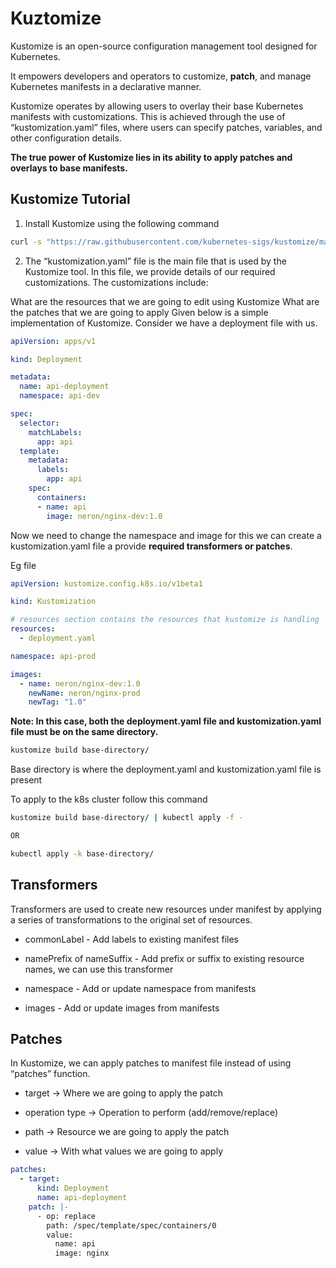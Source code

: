 # Kuztomize

Kustomize is an open-source configuration management tool designed for Kubernetes. 

It empowers developers and operators to customize, **patch**, and manage Kubernetes manifests in a declarative manner.

Kustomize operates by allowing users to overlay their base Kubernetes manifests with customizations. This is achieved through the use of “kustomization.yaml” files, where users can specify patches, variables, and other configuration details.

**The true power of Kustomize lies in its ability to apply patches and overlays to base manifests.**

## Kustomize Tutorial

1. Install Kustomize using the following command

```bash
curl -s "https://raw.githubusercontent.com/kubernetes-sigs/kustomize/master/hack/install_kustomize.sh"  | bash
```

2. The “kustomization.yaml” file is the main file that is used by the Kustomize tool. In this file, we provide details of our required customizations. The customizations include:

What are the resources that we are going to edit using Kustomize
What are the patches that we are going to apply
Given below is a simple implementation of Kustomize. Consider we have a deployment file with us.

```yaml
apiVersion: apps/v1

kind: Deployment

metadata:
  name: api-deployment
  namespace: api-dev

spec:
  selector:
    matchLabels:
      app: api
  template:
    metadata:
      labels:
        app: api
    spec:
      containers:
      - name: api
        image: neron/nginx-dev:1.0
```

Now we need to change the namespace and image for this we can create a kustomization.yaml file a provide **required transformers or patches**.

Eg file

```yaml
apiVersion: kustomize.config.k8s.io/v1beta1

kind: Kustomization

# resources section contains the resources that kustomize is handling
resources:
  - deployment.yaml

namespace: api-prod

images:
  - name: neron/nginx-dev:1.0
    newName: neron/nginx-prod
    newTag: "1.0" 
```

**Note: In this case, both the deployment.yaml file and kustomization.yaml file must be on the same directory.**

```bash
kustomize build base-directory/
```

Base directory is where the deployment.yaml and kustomization.yaml file is present

To apply to the k8s cluster follow this command

```bash
kustomize build base-directory/ | kubectl apply -f -

OR

kubectl apply -k base-directory/
```

## Transformers

Transformers are used to create new resources under manifest by applying a series of transformations to the original set of resources.

- commonLabel - Add labels to existing manifest files

- namePrefix of nameSuffix - Add prefix or suffix to existing resource names, we can use  this transformer

- namespace - Add or update namespace from manifests

- images - Add or update images from manifests

## Patches

In Kustomize, we can apply patches to manifest file instead of using “patches” function.

- target -> Where we are going to apply the patch

- operation type -> Operation to perform (add/remove/replace)

- path -> Resource we are going to apply the patch

- value -> With what values we are going to apply

```yaml
patches:
  - target:
      kind: Deployment
      name: api-deployment
    patch: |-
      - op: replace 
        path: /spec/template/spec/containers/0
        value: 
          name: api
          image: nginx
```

